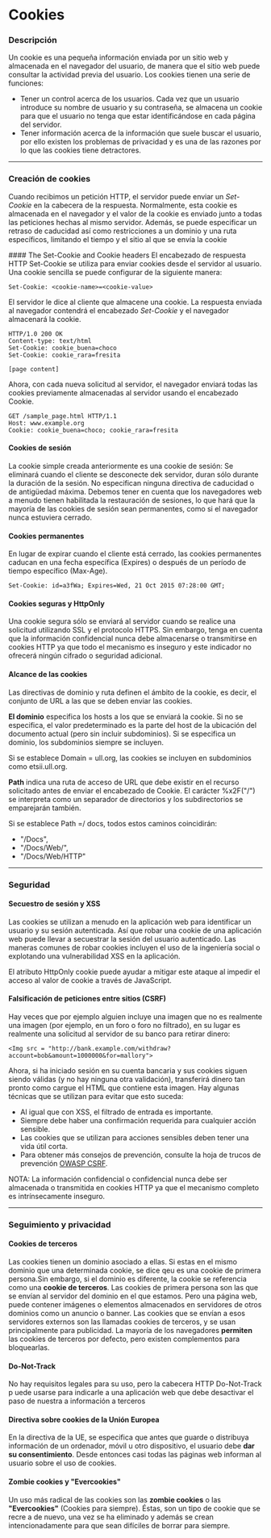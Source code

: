 # Cookies
### Descripción
Un cookie es una pequeña información enviada por un sitio web y almacenada en el navegador del usuario, de manera que el sitio web puede consultar la actividad previa del usuario. Los cookies tienen una serie de funciones:

* Tener un control acerca de los usuarios. Cada vez que un usuario introduce su nombre de usuario y su contraseña, se almacena un cookie para que el usuario no tenga que estar identificándose en cada página del servidor.
* Tener información acerca de la información que suele buscar el usuario, por ello existen los problemas de privacidad y es una de las razones por lo que las cookies tiene detractores.
---

### Creación de cookies
Cuando recibimos un petición HTTP, el servidor puede enviar un *Set-Cookie* en la cabecera de la respuesta. Normalmente, esta cookie es almacenada en el navegador y el valor de la cookie es enviado junto a todas las peticiones hechas al mismo servidor. Además, se puede especificar un retraso de caducidad así como restricciones a un dominio y una ruta específicos, limitando el tiempo y el sitio al que se envía la cookie

#### The Set-Cookie and Cookie headers
El encabezado de respuesta HTTP Set-Cookie se utiliza para enviar cookies desde el servidor al usuario. Una cookie sencilla se puede configurar de la siguiente manera:
~~~
Set-Cookie: <cookie-name>=<cookie-value>
~~~  

El servidor le dice al cliente que almacene una cookie. La respuesta enviada al navegador contendrá el encabezado *Set-Cookie* y el navegador almacenará la cookie.
~~~
HTTP/1.0 200 OK
Content-type: text/html
Set-Cookie: cookie_buena=choco
Set-Cookie: cookie_rara=fresita

[page content]
~~~  

Ahora, con cada nueva solicitud al servidor, el navegador enviará todas las cookies previamente almacenadas al servidor usando el encabezado Cookie.
~~~
GET /sample_page.html HTTP/1.1
Host: www.example.org
Cookie: cookie_buena=choco; cookie_rara=fresita
~~~

#### Cookies de  sesión

La cookie simple creada anteriormente es una cookie de sesión: Se eliminará cuando el cliente se desconecte dek servidor, duran sólo durante la duración de la sesión. No especifican ninguna directiva de caducidad o de antigüedad máxima. Debemos tener en cuenta que los navegadores web a menudo tienen habilitada la restauración de sesiones, lo que hará que la mayoría de las cookies de sesión sean permanentes, como si el navegador nunca estuviera cerrado.


#### Cookies permanentes

En lugar de expirar cuando el cliente está cerrado, las cookies permanentes caducan en una fecha específica (Expires) o después de un período de tiempo específico (Max-Age).
~~~
Set-Cookie: id=a3fWa; Expires=Wed, 21 Oct 2015 07:28:00 GMT;
~~~


#### Cookies seguras y HttpOnly

Una cookie segura sólo se enviará al servidor cuando se realice una solicitud utilizando SSL y el protocolo HTTPS. Sin embargo, tenga en cuenta que la información confidencial nunca debe almacenarse o transmitirse en cookies HTTP ya que todo el mecanismo es inseguro y este indicador no ofrecerá ningún cifrado o seguridad adicional.


#### Alcance de las cookies

Las directivas de dominio y ruta definen el ámbito de la cookie, es decir, el conjunto de URL a las que se deben enviar las cookies.

**El dominio** especifica los hosts a los que se enviará la cookie. Si no se especifica, el valor predeterminado es la parte del host de la ubicación del documento actual (pero sin incluir subdominios). Si se especifica un dominio, los subdominios siempre se incluyen.

Si se establece Domain = ull.org, las cookies se incluyen en subdominios como etsii.ull.org.

**Path** indica una ruta de acceso de URL que debe existir en el recurso solicitado antes de enviar el encabezado de Cookie. El carácter %x2F("/") se interpreta como un separador de directorios y los subdirectorios se emparejarán también.

Si se establece Path =/ docs, todos estos caminos coincidirán:

* "/Docs",
* "/Docs/Web/",
* "/Docs/Web/HTTP"
---
### Seguridad

#### Secuestro de sesión y XSS

Las cookies se utilizan a menudo en la aplicación web para identificar un usuario y su sesión autenticada. Así que robar una cookie de una aplicación web puede llevar a secuestrar la sesión del usuario autenticado. Las maneras comunes de robar cookies incluyen el uso de la ingeniería social o explotando una vulnerabilidad XSS en la aplicación.


El atributo HttpOnly cookie puede ayudar a mitigar este ataque al impedir el acceso al valor de cookie a través de JavaScript.

#### Falsificación de peticiones entre sitios (CSRF)

Hay veces que por ejemplo alguien incluye una imagen que no es realmente una imagen (por ejemplo, en un foro o foro no filtrado), en su lugar es realmente una solicitud al servidor de su banco para retirar dinero:
~~~
<Img src = "http://bank.example.com/withdraw?account=bob&amount=1000000&for=mallory">
~~~
Ahora, si ha iniciado sesión en su cuenta bancaria y sus cookies siguen siendo válidas (y no hay ninguna otra validación), transferirá dinero tan pronto como cargue el HTML que contiene esta imagen. Hay algunas técnicas que se utilizan para evitar que esto suceda:
* Al igual que con XSS, el filtrado de entrada es importante.
* Siempre debe haber una confirmación requerida para cualquier acción sensible.
* Las cookies que se utilizan para acciones sensibles deben tener una vida útil corta.
* Para obtener más consejos de prevención, consulte la hoja de trucos de prevención [OWASP CSRF](https://www.owasp.org/).

NOTA: La información confidencial o confidencial nunca debe ser almacenada o transmitida en cookies HTTP ya que el mecanismo completo es intrínsecamente inseguro.

---
### Seguimiento y privacidad

#### Cookies de terceros

Las cookies tienen un dominio asociado a ellas. Si estas en el mismo dominio que una determinada cookie, se dice qeu es una cookie de primera persona.Sin embargo, si el dominio es diferente, la cookie se referencia como una **cookie de terceros**. Las cookies de primera persona son las que se envían al servidor del dominio en el que estamos. Pero una página web, puede contener imágenes o elementos almacenados en servidores de otros dominios como un anuncio o banner. Las cookies que se envían a esos servidores externos son las llamadas cookies de terceros, y se usan principalmente para publicidad. La mayoría de los navegadores **permiten** las cookies de terceros por defecto, pero existen complementos para bloquearlas.

#### Do-Not-Track

No hay requisitos legales para su uso, pero la cabecera HTTP Do-Not-Track p
uede usarse para indicarle a una aplicación web que debe desactivar el paso
 de nuestra a información a terceros

#### Directiva sobre cookies de la Unión Europea

En la directiva de la UE, se especifica que antes que guarde o distribuya información de un ordenador, móvil u otro dispositivo, el usuario debe **dar su consentimiento**. Desde entonces casi todas las páginas web informan al
 usuario sobre el uso de cookies.

#### Zombie cookies y "Evercookies"

Un uso más radical de las cookies son las **zombie cookies** o las **"Evercookies"** (Cookies para siempre). Éstas, son un tipo de cookie que se recre
a de nuevo, una vez se ha eliminado y además se crean intencionadamente para que sean difíciles de borrar para siempre.
